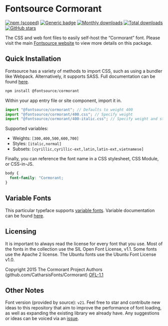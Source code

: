 # Fontsource Cormorant

[![npm (scoped)](https://img.shields.io/npm/v/@fontsource/cormorant?color=brightgreen)](https://www.npmjs.com/package/@fontsource/cormorant) [![Generic badge](https://img.shields.io/badge/fontsource-passing-brightgreen)](https://github.com/fontsource/fontsource) [![Monthly downloads](https://badgen.net/npm/dm/@fontsource/cormorant)](https://github.com/fontsource/fontsource) [![Total downloads](https://badgen.net/npm/dt/@fontsource/cormorant)](https://github.com/fontsource/fontsource) [![GitHub stars](https://img.shields.io/github/stars/fontsource/fontsource.svg?style=social&label=Star)](https://github.com/fontsource/fontsource/stargazers)

The CSS and web font files to easily self-host the “Cormorant” font. Please visit the main [Fontsource website](https://fontsource.org/fonts/cormorant) to view more details on this package.

## Quick Installation

Fontsource has a variety of methods to import CSS, such as using a bundler like Webpack. Alternatively, it supports SASS. Full documentation can be found [here](https://fontsource.org/docs/introduction).

```javascript
npm install @fontsource/cormorant
```

Within your app entry file or site component, import it in.

```javascript
import "@fontsource/cormorant"; // Defaults to weight 400
import "@fontsource/cormorant/400.css"; // Specify weight
import "@fontsource/cormorant/400-italic.css"; // Specify weight and style

```

Supported variables:
- Weights: `[300,400,500,600,700]`
- Styles: `[italic,normal]`
- Subsets: `[cyrillic,cyrillic-ext,latin,latin-ext,vietnamese]`

Finally, you can reference the font name in a CSS stylesheet, CSS Module, or CSS-in-JS.

```css
body {
  font-family: "Cormorant;
}
```

## Variable Fonts

This particular typeface supports [variable fonts](https://developer.mozilla.org/en-US/docs/Web/CSS/CSS_Fonts/Variable_Fonts_Guide).
Variable documentation can be found [here](https://fontsource.org/docs/variable-fonts).

## Licensing
It is important to always read the license for every font that you use.
Most of the fonts in the collection use the SIL Open Font License, v1.1. Some fonts use the Apache 2 license. The Ubuntu fonts use the Ubuntu Font License v1.0.

Copyright 2015 The Cormorant Project Authors (github.com/CatharsisFonts/Cormorant)
[OFL-1.1](http://scripts.sil.org/OFL)

## Other Notes
Font version (provided by source): `v21`.
Feel free to star and contribute new ideas to this repository that aim to improve the performance of font loading, as well as expanding the existing library we already have. Any suggestions or ideas can be voiced via an [issue](https://github.com/fontsource/fontsource/issues).